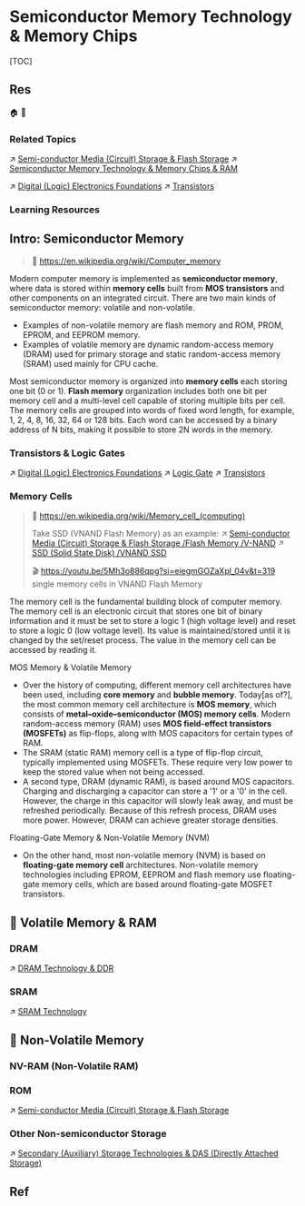 # Semiconductor Memory Technology & Memory Chips

[TOC]



## Res
🏠 
🚧 


### Related Topics
↗ [Semi-conductor Media (Circuit) Storage & Flash Storage](../../Secondary%20(Auxiliary)%20Storage%20Technologies%20&%20DAS%20(Directly%20Attached%20Storage)/Semi-conductor%20Media%20(Circuit)%20Storage%20&%20Flash%20Storage/Semi-conductor%20Media%20(Circuit)%20Storage%20&%20Flash%20Storage.md)
↗ [Semiconductor Memory Technology & Memory Chips & RAM](Semiconductor%20Memory%20Technology%20&%20Memory%20Chips%20&%20RAM.md)

↗ [Digital (Logic) Electronics Foundations](../../../../../../Hardware%20&%20EE%20Related%20Theories/⚡️%20Digital%20(Logic)%20Electronics%20Foundations/Digital%20(Logic)%20Electronics%20Foundations.md)
↗ [Transistors](../../../../../../Hardware%20&%20EE%20Related%20Theories/⚡️%20Digital%20(Logic)%20Electronics%20Foundations/0x01%20Logic%20Gate/Transistors.md)


### Learning Resources



## Intro: Semiconductor Memory
> 🔗 https://en.wikipedia.org/wiki/Computer_memory

Modern computer memory is implemented as **semiconductor memory**, where data is stored within **memory cells** built from **MOS transistors** and other components on an integrated circuit. There are two main kinds of semiconductor memory: volatile and non-volatile. 
- Examples of non-volatile memory are flash memory and ROM, PROM, EPROM, and EEPROM memory. 
- Examples of volatile memory are dynamic random-access memory (DRAM) used for primary storage and static random-access memory (SRAM) used mainly for CPU cache.

Most semiconductor memory is organized into **memory cells** each storing one bit (0 or 1). **Flash memory** organization includes both one bit per memory cell and a multi-level cell capable of storing multiple bits per cell. The memory cells are grouped into words of fixed word length, for example, 1, 2, 4, 8, 16, 32, 64 or 128 bits. Each word can be accessed by a binary address of N bits, making it possible to store 2N words in the memory.


### Transistors & Logic Gates
↗ [Digital (Logic) Electronics Foundations](../../../../../../Hardware%20&%20EE%20Related%20Theories/⚡️%20Digital%20(Logic)%20Electronics%20Foundations/Digital%20(Logic)%20Electronics%20Foundations.md)
↗ [Logic Gate](../../../../../../Hardware%20&%20EE%20Related%20Theories/⚡️%20Digital%20(Logic)%20Electronics%20Foundations/0x01%20Logic%20Gate/Logic%20Gate.md)
↗ [Transistors](../../../../../../Hardware%20&%20EE%20Related%20Theories/⚡️%20Digital%20(Logic)%20Electronics%20Foundations/0x01%20Logic%20Gate/Transistors.md)


### Memory Cells
> 🔗 https://en.wikipedia.org/wiki/Memory_cell_(computing)
> 
> Take SSD (VNAND Flash Memory) as an example:
> ↗ [Semi-conductor Media (Circuit) Storage & Flash Storage /Flash Memory /V-NAND](../../Secondary%20(Auxiliary)%20Storage%20Technologies%20&%20DAS%20(Directly%20Attached%20Storage)/Semi-conductor%20Media%20(Circuit)%20Storage%20&%20Flash%20Storage/Semi-conductor%20Media%20(Circuit)%20Storage%20&%20Flash%20Storage.md#V-NAND)
> ↗ [SSD (Solid State Disk) /VNAND SSD](../../Secondary%20(Auxiliary)%20Storage%20Technologies%20&%20DAS%20(Directly%20Attached%20Storage)/Semi-conductor%20Media%20(Circuit)%20Storage%20&%20Flash%20Storage/SSD%20(Solid%20State%20Disk).md#VNAND%20SSD)
> 
> 🎬 https://youtu.be/5Mh3o886qpg?si=eiegmGOZaXpl_04v&t=319
> single memory cells in VNAND Flash Memory

The memory cell is the fundamental building block of computer memory. The memory cell is an electronic circuit that stores one bit of binary information and it must be set to store a logic 1 (high voltage level) and reset to store a logic 0 (low voltage level). Its value is maintained/stored until it is changed by the set/reset process. The value in the memory cell can be accessed by reading it.

MOS Memory & Volatile Memory
- Over the history of computing, different memory cell architectures have been used, including **core memory** and **bubble memory**. Today[as of?], the most common memory cell architecture is **MOS memory**, which consists of **metal–oxide–semiconductor (MOS) memory cells**. Modern random-access memory (RAM) uses **MOS field-effect transistors (MOSFETs)** as flip-flops, along with MOS capacitors for certain types of RAM.
- The SRAM (static RAM) memory cell is a type of flip-flop circuit, typically implemented using MOSFETs. These require very low power to keep the stored value when not being accessed. 
- A second type, DRAM (dynamic RAM), is based around MOS capacitors. Charging and discharging a capacitor can store a '1' or a '0' in the cell. However, the charge in this capacitor will slowly leak away, and must be refreshed periodically. Because of this refresh process, DRAM uses more power. However, DRAM can achieve greater storage densities.

Floating-Gate Memory & Non-Volatile Memory (NVM)
- On the other hand, most non-volatile memory (NVM) is based on **floating-gate memory cell** architectures. Non-volatile memory technologies including EPROM, EEPROM and flash memory use floating-gate memory cells, which are based around floating-gate MOSFET transistors.



## 🎯 Volatile Memory & RAM
### DRAM
↗ [DRAM Technology & DDR](DRAM%20Technology%20&%20DDR.md)


### SRAM
↗ [SRAM Technology](SRAM%20Technology.md)



## 🎯 Non-Volatile Memory
### NV-RAM (Non-Volatile RAM)


### ROM
↗ [Semi-conductor Media (Circuit) Storage & Flash Storage](../../Secondary%20(Auxiliary)%20Storage%20Technologies%20&%20DAS%20(Directly%20Attached%20Storage)/Semi-conductor%20Media%20(Circuit)%20Storage%20&%20Flash%20Storage/Semi-conductor%20Media%20(Circuit)%20Storage%20&%20Flash%20Storage.md)


### Other Non-semiconductor Storage
↗ [Secondary (Auxiliary) Storage Technologies & DAS (Directly Attached Storage)](../../Secondary%20(Auxiliary)%20Storage%20Technologies%20&%20DAS%20(Directly%20Attached%20Storage)/Secondary%20(Auxiliary)%20Storage%20Technologies%20&%20DAS%20(Directly%20Attached%20Storage).md)



## Ref
[Charge trap flash | Wikipedia]: https://en.wikipedia.org/wiki/Charge_trap_flash

